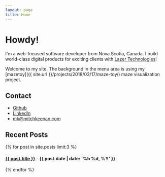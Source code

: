 ```yaml
---
layout: page
title: Home
---
```


<h1 class="page-title">Howdy!</h1>

I'm a web-focused software developer from Nova Scotia, Canada. I build world-class digital products for exciting clients with [Lazer Technologies](https://www.lazertechnologies.com/)!

Welcome to my site. The background in the menu area is using my [mazetoy]({{ site.url }}/projects/2018/03/17/maze-toy/) maze visualization project.

## Contact

* [Github](https://github.com/mitch-keenan)
* [LinkedIn](https://www.linkedin.com/in/mitch-keenan/)
* [mk@mitchkeenan.com](mailto:mk@mitchkeenan.com)

## Recent Posts

<div>
  {% for post in site.posts limit:3 %}
  <div>
    <h4>
      <a href="{{ post.url }}">{{ post.title }}</a> - {{ post.date | date: '%b %d, %Y' }}
    </h4>
  </div>
  {% endfor %}
</div>
